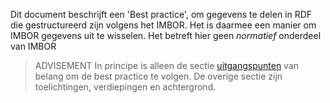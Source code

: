 Dit document beschrijft een 'Best practice', om gegevens te delen in RDF die gestructureerd zijn volgens het IMBOR. Het is daarmee een manier om IMBOR gegevens uit te wisselen. Het betreft hier geen _normatief_ onderdeel van IMBOR

>ADVISEMENT
>In principe is alleen de sectie [uitgangspunten](#uitgangspunten) van belang om de best practice te volgen. De overige sectie zijn toelichtingen, verdiepingen en achtergrond.


